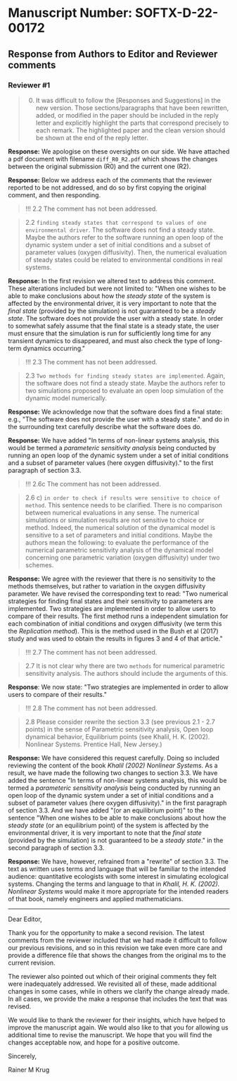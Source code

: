 # Manuscript Number: SOFTX-D-22-00172

<!-- CC: [nkourkou\@uoi.gr](mailto:nkourkou@uoi.gr){.email}

Microxanox: an R package for simulating an aquatic MICRobial ecosystem that can occupy OXic orANOXic states.

Dear Dr. Krug,

Thank you for submitting your manuscript to SoftwareX.

I have completed my evaluation of your manuscript. The reviewers recommend reconsideration of your manuscript following minor revision and modification. I invite you to resubmit your manuscript after addressing the comments below. Please resubmit your revised manuscript by Jun 12, 2023.

When revising your manuscript, please consider all issues mentioned in the reviewers' comments carefully: please outline every change made in response to their comments and provide suitable rebuttals for any comments not addressed. Please note that your revised submission may need to be re-reviewed.

To submit your revised manuscript, please log in as an author at <https://www.editorialmanager.com/softx/>, and navigate to the "Submissions Needing Revision" folder under the Author Main Menu.

SoftwareX values your contribution and I look forward to receiving your revised manuscript.

Kind regards,

Randall Sobie

Editor-in-Chief

SoftwareX -->

## Response from Authors to Editor and Reviewer comments

### Reviewer #1

> 0. It was difficult to follow the [Responses and Suggestions] in the new version. Those sections/paragraphs that have been rewritten, added, or modified in the paper should be included in the reply letter and explicitly highlight the parts that correspond precisely to each remark. The highlighted paper and the clean version should be shown at the end of the reply letter.

**Response:** We apologise on these oversights on our side. We have attached a pdf document with filename `diff_R0_R2.pdf` which shows the changes between the original submission (R0) and the current one (R2).

**Response:** Below we address each of the comments that the reviewer reported to be not addressed, and do so by first copying the original comment, and then responding.





> !!! 2.2 The comment has not been addressed.

> 2.2 `finding steady states that correspond to values of one environmental driver`. The software does not find a steady state. Maybe the authors refer to the software running an open loop of the dynamic system under a set of initial conditions and a subset of parameter values (oxygen diffusivity). Then, the numerical evaluation of steady states could be related to environmental conditions in real systems.

**Response:** In the first revision we altered text to address this comment. These alterations included but were not limited to: "When one wishes to be able to make conclusions about how the *steady state* of the system is affected by the environmental driver, it is very important to note that the *final state* (provided by the simulation) is not guaranteed to be a *steady state*. The software does not provide the user with a steady state. In order to somewhat safely assume that the final state is a steady state, the user must ensure that the simulation is run for sufficiently long time for any transient dynamics to disappeared, and must also check the type of long-term dynamics occurring."





> !!! 2.3 The comment has not been addressed.

> 2.3 `Two methods for finding steady states are implemented`. Again, the software does not find a steady state. Maybe the authors refer to two simulations proposed to evaluate an open loop simulation of the dynamic model numerically.


**Response:** We acknowledge now that the software does find a final state: e.g., "The software does not provide the user with a steady state." and do in the surrounding text carefully describe what the software does do.

**Response:** We have added "In terms of non-linear systems analysis, this would be termed a *parameteric sensitivity analysis* being conducted by running an open loop of the dynamic system under a set of initial conditions and a subset of parameter values (here oxygen diffusivity)." to the first paragraph of section 3.3.




> !!! 2.6c The comment has not been addressed.

> 2.6 c)  `in order to check if results were sensitive to choice of method`. This sentence needs to be clarified. There is no comparison between numerical evaluations in any sense. The numerical simulations or simulation results are not sensitive to choice or method. Indeed, the numerical solution of the dynamical model is sensitive to a set of parameters and initial conditions. Maybe the authors mean the following: to evaluate the performance of the numerical parametric sensitivity analysis of the dynamical model concerning one parametric variation (oxygen diffusivity) under two schemes.

**Response:** We agree with the reviewer that there is no sensitivity to the methods themselves, but rather to variation in the oxygen diffusivity parameter. We have revised the corresponding text to read: "Two numerical strategies for finding final states and their sensitivity to parameters are implemented. Two strategies are implemented in order to allow users to compare of their results. The first method runs a independent simulation for each combination of initial conditions and oxygen diffusivity (we term this the *Replication method*). This is the method used in the Bush et al (2017) study and was used to obtain the results in figures 3 and 4 of that article."




> !!! 2.7 The comment has not been addressed.

> 2.7 It is not clear why there are two `methods` for numerical parametric sensitivity analysis. The authors should include the arguments of this.

**Response**: We now state: "Two strategies are implemented in order to allow users to compare of their results."





> !!! 2.8 The comment has not been addressed.

> 2.8 Please consider rewrite the section 3.3 (see previous 2.1 - 2.7 points) in the sense of Parametric sensitivity analysis, Open loop dynamical behavior, Equilibrium points (see Khalil, H. K. (2002). Nonlinear Systems. Prentice Hall, New Jersey.)

**Response:** We have considered this request carefully. Doing so included reviewing the content of the book *Khalil (2002) Nonlinear Systems*. As a result, we have made the following two changes to section 3.3. We have added the sentence "In terms of non-linear systems analysis, this would be termed a *parameteric sensitivity analysis* being conducted by running an open loop of the dynamic system under a set of initial conditions and a subset of parameter values (here oxygen diffusivity)." in the first paragraph of section 3.3. And we have added "(or an equilibrium point)" to the sentence "When one wishes to be able to make conclusions about how the *steady state* (or an equilibrium point) of the system is affected by the environmental driver, it is very important to note that the *final state* (provided by the simulation) is not guaranteed to be a *steady state*." in the second paragraph of section 3.3.

**Response:** We have, however, refrained from a "rewrite" of section 3.3. The text as written uses terms and language that will be familiar to the intended audience: quantitative ecologists with some interest in simulating ecological systems. Changing the terms and language to that in *Khalil, H. K. (2002). Nonlinear Systems* would make it more appropriate for the intended readers of that book, namely engineers and applied mathematicians.

------------------------------------------------------------------------

Dear Editor,


Thank you for the opportunity to make a second revision. The latest comments from the reviewer included that we had made it difficult to follow our previous revisions, and so in this revision we take even more care and provide a difference file that shows the changes from the original ms to the current revision.

The reviewer also pointed out which of their original comments they felt were inadequately addressed. We revisited all of these, made additional changes in some cases, while in others we clarify the change already made. In all cases, we provide the  make a response that includes the text that was revised.

We would like to thank the reviewer for their insights, which have helped to improve the manuscript again. We would also like to that you for allowing us additional time to revise the manuscript. We hope that you will find the changes acceptable now, and hope for a positive outcome.

Sincerely,

Rainer M Krug

<!-- ------------------------------------------------------------------------

More information and support

FAQ: How do I revise my submission in Editorial Manager?

<https://service.elsevier.com/app/answers/detail/a_id/28463/supporthub/publishing/>

You will find information relevant for you as an author on Elsevier's Author Hub: <https://www.elsevier.com/authors>

FAQ: How can I reset a forgotten password? <https://service.elsevier.com/app/answers/detail/a_id/28452/supporthub/publishing/> For further assistance, please visit our customer service site: <https://service.elsevier.com/app/home/supporthub/publishing/> Here you can search for solutions on a range of topics, find answers to frequently asked questions, and learn more about Editorial Manager via interactive tutorials. You can also talk 24/7 to our customer support team by phone and 24/7 by live chat and email

#AU_SOFTX#

To ensure this email reaches the intended recipient, please do not delete the above code

In compliance with data protection regulations, you may request that we remove your personal registration details at any time. (Remove my information/details). Please contact the publication office if you have any questions. -->


